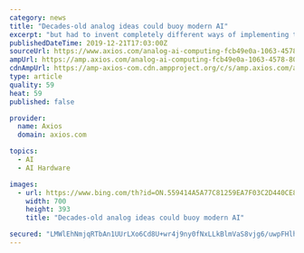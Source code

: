 ```yaml
---
category: news
title: "Decades-old analog ideas could buoy modern AI"
excerpt: "but had to invent completely different ways of implementing them on a modern silicon chip, and had to come up with some completely new ideas as well,\" says Columbia University's Yannis Tsividis, whose lab is designing hybrid technologies for scientific computing. What’s next: Analog computing is vying to be a part of the AI explosion."
publishedDateTime: 2019-12-21T17:03:00Z
sourceUrl: https://www.axios.com/analog-ai-computing-fcb49e0a-1063-4578-801b-0e6e3e4a96b7.html
ampUrl: https://amp.axios.com/analog-ai-computing-fcb49e0a-1063-4578-801b-0e6e3e4a96b7.html
cdnAmpUrl: https://amp-axios-com.cdn.ampproject.org/c/s/amp.axios.com/analog-ai-computing-fcb49e0a-1063-4578-801b-0e6e3e4a96b7.html
type: article
quality: 59
heat: 59
published: false

provider:
  name: Axios
  domain: axios.com

topics:
  - AI
  - AI Hardware

images:
  - url: https://www.bing.com/th?id=ON.559414A5A77C81259EA7F03C2D440CE8
    width: 700
    height: 393
    title: "Decades-old analog ideas could buoy modern AI"

secured: "LMWlEhNmjqRTbAn1UUrLXo6Cd8U+wr4j9ny0fNxLLkBlmVaS8vjg6/uwpFHlhLgqJyReU9DWWlRUykaIpkT+ed56lZ2dOAx4Znb2sfDhm6oAC/JInwEDfsiifHdyQi8oCc3oXHr88tUo3qf/A34S5y1hwVyWpDMEMVElFGfcJJu7y8otcddYG4NmEs1+jK6mm9SR40uvwt5PLegTjiN3Y4sgSaGAvqJAc9yEufY0Uc8AiDVcnxubHdF9+1ASOGvrTuIW6r9iO6mjQ6AN5aIvXw==;kSWaS+FTBg6fNzGqCIj4Wg=="
---
```


